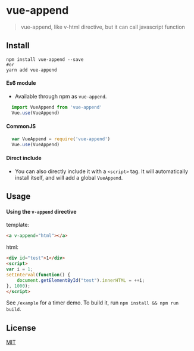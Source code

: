 # vue-append

> vue-append, like v-html directive, but it can call javascript function

## Install

```
npm install vue-append --save
#or
yarn add vue-append
```

#### Es6 module

- Available through npm as `vue-append`.

``` js
  import VueAppend from 'vue-append'
  Vue.use(VueAppend)
```

#### CommonJS

``` js
  var VueAppend = require('vue-append')
  Vue.use(VueAppend)
```

#### Direct include

- You can also directly include it with a `<script>` tag. It will automatically install itself, and will add a global `VueAppend`.

## Usage

#### Using the `v-append` directive

template:

``` html
<a v-append="html"></a>
```

html:

```html
<div id="test">1</div>
<script>
var i = 1;
setInterval(function() {
    document.getElementById("test").innerHTML = ++i;
}, 1000);
</script>
```

See `/example` for a timer demo. To build it, run `npm install && npm run build`.

## License

[MIT](http://opensource.org/licenses/MIT)
